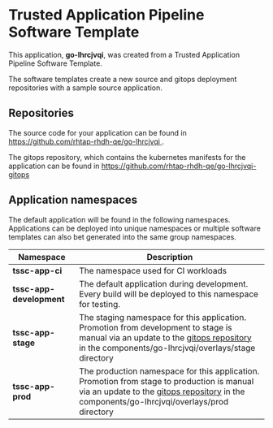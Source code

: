 # Trusted Application Pipeline Software Template

This application, **go-lhrcjvqi**, was created from a Trusted Application Pipeline Software Template.

The software templates create a new source and gitops deployment repositories with a sample source application. 

## Repositories

The source code for your application can be found in [https://github.com/rhtap-rhdh-qe/go-lhrcjvqi ](https://github.com/rhtap-rhdh-qe/go-lhrcjvqi ).
 
The gitops repository, which contains the kubernetes manifests for the application can be found in 
[https://github.com/rhtap-rhdh-qe/go-lhrcjvqi-gitops ](https://github.com/rhtap-rhdh-qe/go-lhrcjvqi-gitops ) 

## Application namespaces 

The default application will be found in the following namespaces. Applications can be deployed into unique namespaces or multiple software templates can also bet generated into the same group namespaces.  

|  Namespace   |  Description   |  
| -------- | -------- |
| **tssc-app-ci** | The namespace used for CI workloads |
| **tssc-app-development** | The default application during development. Every build will be deployed to this namespace for testing. |
| **tssc-app-stage** | The staging namespace for this application. Promotion from development to stage is manual via an update to the [gitops repository](https://github.com/rhtap-rhdh-qe/go-lhrcjvqi-gitops ) in the components/go-lhrcjvqi/overlays/stage directory |
| **tssc-app-prod** | The production namespace for this application. Promotion from stage to production is manual via an update to the [gitops repository](https://github.com/rhtap-rhdh-qe/go-lhrcjvqi-gitops ) in the components/go-lhrcjvqi/overlays/prod directory |